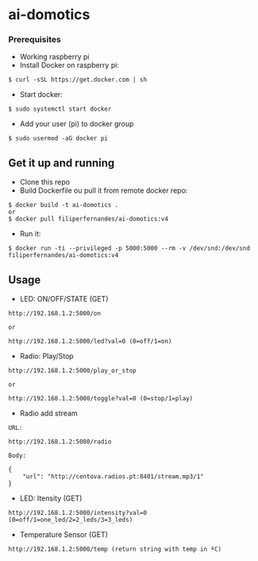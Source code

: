 # ai-domotics

### Prerequisites

- Working raspberry pi
- Install Docker on raspberry pi:

```
$ curl -sSL https://get.docker.com | sh
```

- Start docker:

```
$ sudo systemctl start docker
```

- Add your user (pi) to docker group
```
$ sudo usermod -aG docker pi
```


## Get it up and running

- Clone this repo
- Build Dockerfile ou pull it from remote docker repo:

```
$ docker build -t ai-domotics .
or
$ docker pull filiperfernandes/ai-domotics:v4
```

- Run it:

```
$ docker run -ti --privileged -p 5000:5000 --rm -v /dev/snd:/dev/snd filiperfernandes/ai-domotics:v4
```

## Usage

- LED: ON/OFF/STATE (GET)
```
http://192.168.1.2:5000/on

or

http://192.168.1.2:5000/led?val=0 (0=off/1=on)
```

- Radio: Play/Stop
```
http://192.168.1.2:5000/play_or_stop

or

http://192.168.1.2:5000/toggle?val=0 (0=stop/1=play)
```

- Radio add stream
```
URL:

http://192.168.1.2:5000/radio

Body:

{
    "url": "http://centova.radios.pt:8401/stream.mp3/1"
}

```

- LED: Itensity (GET)
```
http://192.168.1.2:5000/intensity?val=0 (0=off/1=one_led/2=2_leds/3=3_leds)
```

- Temperature Sensor (GET)
```
http://192.168.1.2:5000/temp (return string with temp in ºC)
```


